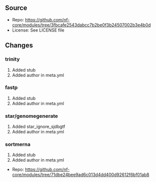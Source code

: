## Source

- Repo: https://github.com/nf-core/modules/tree/3fbcafe2543dabcc7b2be0f3b24507002b3e4b0d
- License: See LICENSE file

## Changes

### trinity

1. Added stub
2. Added author in meta.yml

### fastp

1. Added stub
2. Added author in meta.yml

### star/genomegenerate

1. Added star_ignore_sjdbgtf
2. Added author in meta.yml

### sortmerna

1. Added stub
2. Added author in meta.yml

- Repo: https://github.com/nf-core/modules/tree/71dbe24bee9ad6c013d4dd400d92612f6bf01ab8